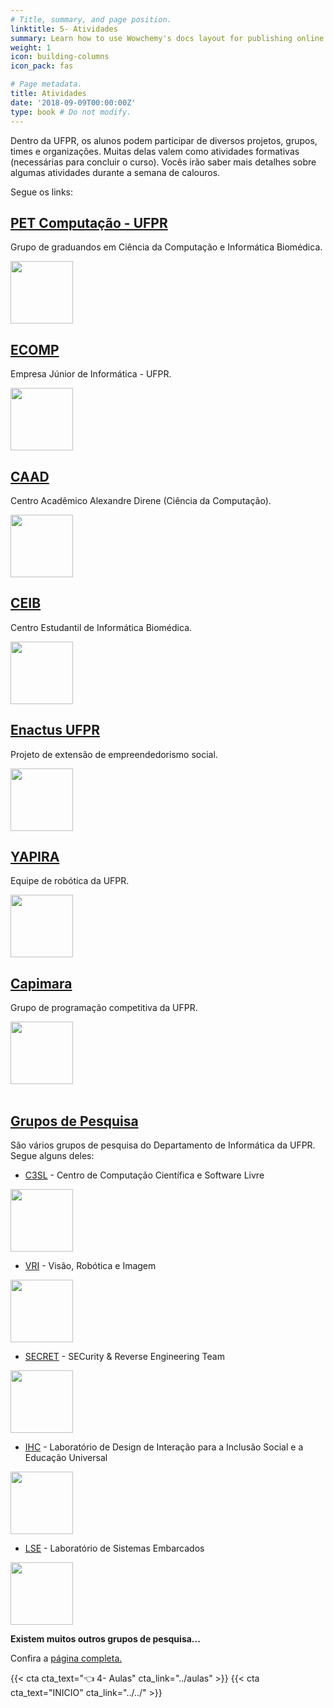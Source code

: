 ```yaml
---
# Title, summary, and page position.
linktitle: 5- Atividades
summary: Learn how to use Wowchemy's docs layout for publishing online courses, software documentation, and tutorials.
weight: 1
icon: building-columns
icon_pack: fas

# Page metadata.
title: Atividades
date: '2018-09-09T00:00:00Z'
type: book # Do not modify.
---
```



Dentro da UFPR, os alunos podem participar de diversos projetos, grupos, times e organizações. Muitas delas valem como atividades formativas (necessárias para concluir o curso). Vocês irão saber mais detalhes sobre algumas atividades durante a semana de calouros.

Segue os links:

## [PET Computação - UFPR](https://web.inf.ufpr.br/pet/)
Grupo de graduandos em Ciência da Computação e Informática Biomédica.

<img src="https://github.com/PETComputacaoUFPR.png" width="100">

<br>

## [ECOMP](https://ecomp.co/)
Empresa Júnior de Informática - UFPR.

<img src="https://encrypted-tbn0.gstatic.com/images?q=tbn:ANd9GcSNqiBVmZsZfkUdx1RVSIq_LRQGECfaNVOBpk35OUOICzXLmNGtoRaqqIohTSOTp8PvDBU&usqp=CAU" width="100">

<br>

## [CAAD](https://caad.inf.ufpr.br/)
Centro Acadêmico Alexandre Direne (Ciência da Computação).

<img src="https://caad.inf.ufpr.br/img/logo_caad.svg" width="100">

<br>

## [CEIB](https://ceib.inf.ufpr.br/index.html)
Centro Estudantil de Informática Biomédica.

<img src="https://d1fdloi71mui9q.cloudfront.net/TPKIIS4SfuUQdFKm03qA_G6EnMi6a1DTwdQ9w" width="100">

<br>

## [Enactus UFPR](https://enactus.ufpr.br)

Projeto de extensão de empreendedorismo social.

<img src="https://github.com/enactusufpr.png" width="100">

<br>

## [YAPIRA](https://www.facebook.com/ufpr.yapira/)

Equipe de robótica da UFPR.

<img src="https://media-exp1.licdn.com/dms/image/C560BAQHoSSh3LX1jnA/company-logo_200_200/0/1593464759360?e=2147483647&v=beta&t=UDjKBcz1z0-VGq4IDDLaNmcDXk26pUD0rItlx_2pW-c" width="100">

<br>

## [Capimara](https://www.inf.ufpr.br/maratona/)

Grupo de programação competitiva da UFPR.

<img src="https://www.inf.ufpr.br/maratona/simbolo.png" width="100">

<br>
<br>

## [Grupos de Pesquisa](http://web.inf.ufpr.br/dinf/laboratorios-de-pesquisa/)

São vários grupos de pesquisa do Departamento de Informática da UFPR. Segue alguns deles:

* [C3SL](https://www.c3sl.ufpr.br/) - Centro de Computação Científica e Software Livre

<img src="https://www.c3sl.ufpr.br/wp-content/uploads/2021/10/logotipo-ideal-para-fundos-claros.png" width="100">

<br>

* [VRI](https://web.inf.ufpr.br/vri/) - Visão, Robótica e Imagem

<img src="https://github.com/VRI-UFPR.png" width="100">

<br>

* [SECRET](https://secret.inf.ufpr.br/) - SECurity & Reverse Engineering Team

<img src="https://secret.inf.ufpr.br/wp-content/uploads/2019/04/secret.png" width="100">

<br>

* [IHC](https://web.inf.ufpr.br/ihc/) - Laboratório de Design de Interação para a Inclusão Social e a Educação Universal

<img src="https://external-content.duckduckgo.com/iu/?u=https%3A%2F%2Ftse2.mm.bing.net%2Fth%3Fid%3DOIP.LQxWR---YzAgtftSP09yowHaHa%26pid%3DApi&f=1" width="100">

<br>

* [LSE](https://web.inf.ufpr.br/lse/) - Laboratório de Sistemas Embarcados

<img src="https://web.inf.ufpr.br/lse/wp-content/uploads/sites/6/2017/06/cropped-logo_site_top.png" width="100">

<br>

**Existem muitos outros grupos de pesquisa...**

Confira a [página completa.](https://web.inf.ufpr.br/dinf/laboratorios-de-pesquisa/)

{{< cta cta_text="👈 4- Aulas" cta_link="../aulas" >}}
{{< cta cta_text="INICIO" cta_link="../../" >}}
